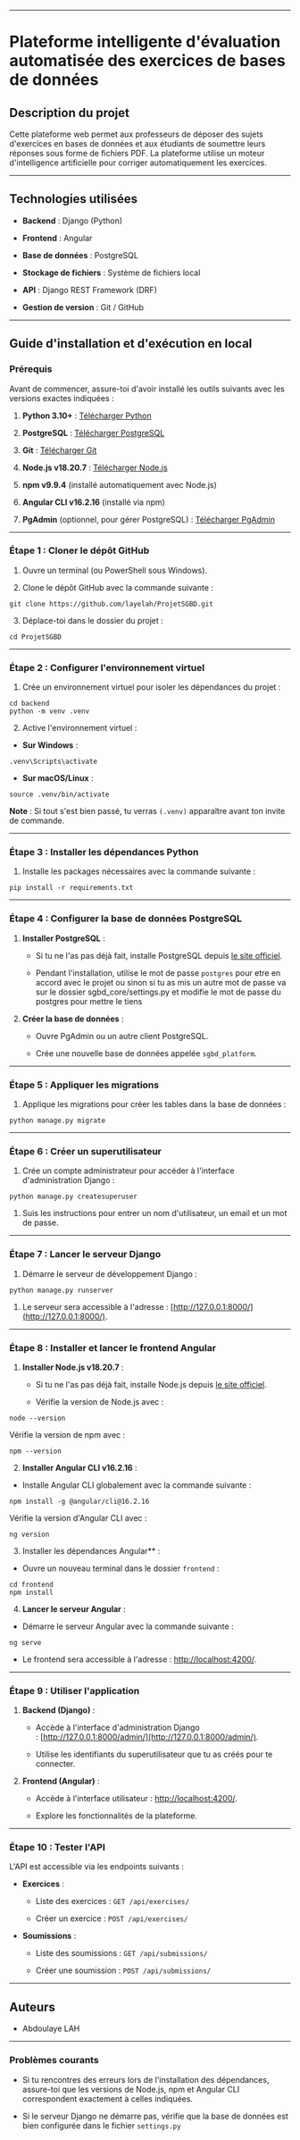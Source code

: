 

---

# **Plateforme intelligente d'évaluation automatisée des exercices de bases de données**

## **Description du projet**

Cette plateforme web permet aux professeurs de déposer des sujets d'exercices en bases de données et aux étudiants de soumettre leurs réponses sous forme de fichiers PDF. La plateforme utilise un moteur d'intelligence artificielle pour corriger automatiquement les exercices.

---

## **Technologies utilisées**

- **Backend** : Django (Python)
    
- **Frontend** : Angular
    
- **Base de données** : PostgreSQL
    
- **Stockage de fichiers** : Système de fichiers local
    
- **API** : Django REST Framework (DRF)
    
- **Gestion de version** : Git / GitHub
    

---

## **Guide d'installation et d'exécution en local**

### **Prérequis**

Avant de commencer, assure-toi d'avoir installé les outils suivants avec les versions exactes indiquées :

1. **Python 3.10+** : [Télécharger Python](https://www.python.org/downloads/)
    
2. **PostgreSQL** : [Télécharger PostgreSQL](https://www.postgresql.org/download/)
    
3. **Git** : [Télécharger Git](https://git-scm.com/downloads)
    
4. **Node.js v18.20.7** : [Télécharger Node.js](https://nodejs.org/)
    
5. **npm v9.9.4** (installé automatiquement avec Node.js)
    
6. **Angular CLI v16.2.16** (installé via npm)
    
7. **PgAdmin** (optionnel, pour gérer PostgreSQL) : [Télécharger PgAdmin](https://www.pgadmin.org/download/)
    

---

### **Étape 1 : Cloner le dépôt GitHub**

1. Ouvre un terminal (ou PowerShell sous Windows).
    
2. Clone le dépôt GitHub avec la commande suivante :

```
git clone https://github.com/layelah/ProjetSGBD.git
```

3. Déplace-toi dans le dossier du projet :

```
cd ProjetSGBD
```


---

### **Étape 2 : Configurer l'environnement virtuel**

1. Crée un environnement virtuel pour isoler les dépendances du projet :

```
cd backend
python -m venv .venv
```

2. Active l'environnement virtuel :
- **Sur Windows** :

```
.venv\Scripts\activate
```

- **Sur macOS/Linux** :

```
source .venv/bin/activate
```

**Note** : Si tout s'est bien passé, tu verras `(.venv)` apparaître avant ton invite de commande.

---

### **Étape 3 : Installer les dépendances Python**

1. Installe les packages nécessaires avec la commande suivante :

```
pip install -r requirements.txt
```

---

### **Étape 4 : Configurer la base de données PostgreSQL**

1. **Installer PostgreSQL** :
    
    - Si tu ne l'as pas déjà fait, installe PostgreSQL depuis [le site officiel](https://www.postgresql.org/download/).
        
    - Pendant l'installation, utilise le mot de passe `postgres` pour etre en accord avec le projet ou sinon si tu as mis un autre mot de passe va sur le dossier sgbd_core/settings.py et modifie le mot de passe du postgres pour mettre le tiens
        
2. **Créer la base de données** :
    
    - Ouvre PgAdmin ou un autre client PostgreSQL.
        
    - Crée une nouvelle base de données appelée `sgbd_platform`.
        

---

### **Étape 5 : Appliquer les migrations**

1. Applique les migrations pour créer les tables dans la base de données :

```
python manage.py migrate
```

---

### **Étape 6 : Créer un superutilisateur**

1. Crée un compte administrateur pour accéder à l'interface d'administration Django :

```
python manage.py createsuperuser
```

1. Suis les instructions pour entrer un nom d'utilisateur, un email et un mot de passe.

---

### **Étape 7 : Lancer le serveur Django**

1. Démarre le serveur de développement Django :

```
python manage.py runserver
```

1. Le serveur sera accessible à l'adresse : [http://127.0.0.1:8000/](http://127.0.0.1:8000/).

---

### **Étape 8 : Installer et lancer le frontend Angular**

1. **Installer Node.js v18.20.7** :
    
    - Si tu ne l'as pas déjà fait, installe Node.js depuis [le site officiel](https://nodejs.org/).
        
    - Vérifie la version de Node.js avec :

```
node --version
```

Vérifie la version de npm avec :

```
npm --version
```

2. **Installer Angular CLI v16.2.16** :

- Installe Angular CLI globalement avec la commande suivante :

```
npm install -g @angular/cli@16.2.16
```

Vérifie la version d'Angular CLI avec :

```
ng version
```

3. Installer les dépendances Angular** :

- Ouvre un nouveau terminal dans le dossier `frontend` :

```
cd frontend
npm install
```

4. **Lancer le serveur Angular** :

- Démarre le serveur Angular avec la commande suivante :

```
ng serve
```

- Le frontend sera accessible à l'adresse : [http://localhost:4200/](http://localhost:4200/).

---

### **Étape 9 : Utiliser l'application**

1. **Backend (Django)** :
    
    - Accède à l'interface d'administration Django : [http://127.0.0.1:8000/admin/](http://127.0.0.1:8000/admin/).
        
    - Utilise les identifiants du superutilisateur que tu as créés pour te connecter.
        
2. **Frontend (Angular)** :
    
    - Accède à l'interface utilisateur : [http://localhost:4200/](http://localhost:4200/).
        
    - Explore les fonctionnalités de la plateforme.

---

### **Étape 10 : Tester l'API**

L'API est accessible via les endpoints suivants :

- **Exercices** :
    
    - Liste des exercices : `GET /api/exercises/`
        
    - Créer un exercice : `POST /api/exercises/`
        
- **Soumissions** :
    
    - Liste des soumissions : `GET /api/submissions/`
        
    - Créer une soumission : `POST /api/submissions/`

---

## **Auteurs**

- Abdoulaye LAH
    

---

### **Problèmes courants**

- Si tu rencontres des erreurs lors de l'installation des dépendances, assure-toi que les versions de Node.js, npm et Angular CLI correspondent exactement à celles indiquées.
    
- Si le serveur Django ne démarre pas, vérifie que la base de données est bien configurée dans le fichier `settings.py`
